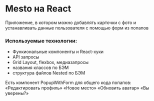 # Mesto на React

Приложение, в котором можно добавлять карточки с фото и устанавливать данные пользователя с помощью форм из попапов  

### Используемые технологии:
* Функиональные компоненты и React-хуки
* API запросы
* Grid Layout, flexbox, медиазапросы
* названия классов по БЭМ
* структура файлов Nested по БЭМ

Есть компонент PopupWithForm для общего кода попапов:
«Редактировать профиль»
«Новое место»
«Обновить аватар»
«Вы уверены?»

